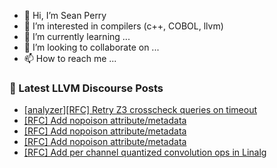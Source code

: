 - 👋 Hi, I’m Sean Perry
- 👀 I’m interested in compilers (c++, COBOL, llvm)
- 🌱 I’m currently learning ...
- 💞️ I’m looking to collaborate on ...
- 📫 How to reach me ...

<!---
s66perry/s66perry is a ✨ special ✨ repository because its `README.md` (this file) appears on your GitHub profile.
You can click the Preview link to take a look at your changes.
--->
### 📕 Latest LLVM Discourse Posts

<!-- DISCOURSE-LLVM:START -->
- [[analyzer][RFC] Retry Z3 crosscheck queries on timeout](https://discourse.llvm.org/t/analyzer-rfc-retry-z3-crosscheck-queries-on-timeout/83711#post_1)
- [[RFC] Add nopoison attribute/metadata](https://discourse.llvm.org/t/rfc-add-nopoison-attribute-metadata/79833#post_17)
- [[RFC] Add nopoison attribute/metadata](https://discourse.llvm.org/t/rfc-add-nopoison-attribute-metadata/79833#post_16)
- [[RFC] Add nopoison attribute/metadata](https://discourse.llvm.org/t/rfc-add-nopoison-attribute-metadata/79833#post_15)
- [[RFC] Add per channel quantized convolution ops in Linalg](https://discourse.llvm.org/t/rfc-add-per-channel-quantized-convolution-ops-in-linalg/83698#post_5)
<!-- DISCOURSE-LLVM:END -->
